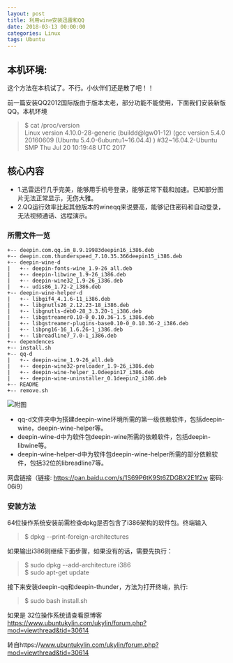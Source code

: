 ```yaml
---
layout: post
title: 利用wine安装迅雷和QQ
date: 2018-03-13 00:00:00
categories: Linux
tags: Ubuntu
---
```


## 本机环境:

这个方法在本机试了。不行。小伙伴们还是散了吧！！

前一篇安装QQ2012国际版由于版本太老，部分功能不能使用，下面我们安装新版QQ。本机环境

> $ cat /proc/version  
> Linux version 4.10.0-28-generic (buildd@lgw01-12) (gcc version 5.4.0 20160609 (Ubuntu 5.4.0-6ubuntu1~16.04.4) ) #32~16.04.2-Ubuntu SMP Thu Jul 20 10:19:48 UTC 2017

## 核心内容

* 1.迅雷运行几乎完美，能够用手机号登录，能够正常下载和加速。已知部分图片无法正常显示，无伤大雅。
* 2.QQ运行效率比起其他版本的wineqq来说要高，能够记住密码和自动登录，无法视频通话、远程演示。

### 所需文件一览

```
+-- deepin.com.qq.im_8.9.19983deepin16_i386.deb
+-- deepin.com.thunderspeed_7.10.35.366deepin15_i386.deb
+-- deepin-wine-d
|   +-- deepin-fonts-wine_1.9-26_all.deb
|   +-- deepin-libwine_1.9-26_i386.deb
|   +-- deepin-wine32_1.9-26_i386.deb
|   +-- udis86_1.72-2_i386.deb
+-- deepin-wine-helper-d
|   +-- libgif4_4.1.6-11_i386.deb
|   +-- libgnutls26_2.12.23-18_i386.deb
|   +-- libgnutls-deb0-28_3.3.20-1_i386.deb
|   +-- libgstreamer0.10-0_0.10.36-1.5_i386.deb
|   +-- libgstreamer-plugins-base0.10-0_0.10.36-2_i386.deb
|   +-- libpng16-16_1.6.26-1_i386.deb
|   +-- libreadline7_7.0-1_i386.deb
+-- dependences
+-- install.sh
+-- qq-d
|   +-- deepin-wine_1.9-26_all.deb
|   +-- deepin-wine32-preloader_1.9-26_i386.deb
|   +-- deepin-wine-helper_1.0deepin17_i386.deb
|   +-- deepin-wine-uninstaller_0.1deepin2_i386.deb
+-- README
+-- remove.sh
```

![附图](http://ww1.sinaimg.cn/large/0066vfZIgy1fpai4outlqj318t0jddhj.jpg)

- qq-d文件夹中为搭建deepin-wine环境所需的第一级依赖软件，包括deepin-wine，deepin-wine-helper等。
- deepin-wine-d中为软件包deepin-wine所需的依赖软件，包括deepin-libwine等。
- deepin-wine-helper-d中为软件包deepin-wine-helper所需的部分依赖软件，包括32位的libreadline7等。

网盘链接（链接: https://pan.baidu.com/s/1S69P6tK9St6ZDGBX2E1f2w 密码: 06i9）

### 安装方法

64位操作系统安装前需检查dpkg是否包含了i386架构的软件包。终端输入
> $ dpkg --print-foreign-architectures

如果输出i386则继续下面步骤，如果没有的话，需要先执行：

> $ sudo dpkg --add-architecture i386  
> $ sudo apt-get update

接下来安装deepin-qq和deepin-thunder，方法为打开终端，执行:

> $ sudo bash install.sh

如果是 32位操作系统请查看原博客 https://www.ubuntukylin.com/ukylin/forum.php?mod=viewthread&tid=30614

转自https://www.ubuntukylin.com/ukylin/forum.php?mod=viewthread&tid=30614